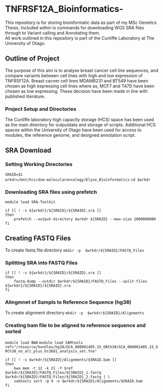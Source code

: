 # TNFRSF12A_Bioinformatics-
This repository is for storing bioinformatic data as part of my MSc Genetics Thesis. Included within is commands for downloading WGS SRA files through to Variant calling and Annotating them.  
All work outlined in this repository is part of the Cunliffe Laboratory at The University of Otago. 

## Outline of Project
The purpose of this aim is to analyse breast cancer cell line sequences, and compare variants between cell lines with high and low expression of TNFRSF12A. Breast cacner cell lines MDAMB231 and BT549 have been chosen as high expressing cell lines where as, MCF7 and T47D have been chosen as low expressing. These decision have been made in line with published literature. 

### Project Setup and Directories
The Cunliffe laboratory high capacity storage (HCS) space has been used as the main directory  for outputdata and storage of scripts. Additional HCS spaces within the University of Otago have been used for access to modules, the reference genome, and designed annotation script. 

## SRA Download

### Setting Working Directories 
`SRAID=$1`                                         
`wrkdr=/mnt/hcs/dsm-molecularoncology/Elyse_Bioinformatics`
`cd $wrkdr`

### Downloading SRA files using prefetch
`module load SRA-Toolkit`
```
if [[ ! -s ${wrkdr}/${SRAID}/${SRAID}.sra ]]
then
	prefetch --output-directory $wrkdr ${SRAID}	--max-size 1000000000
fi
```

## Creating FASTQ Files
To create fastq file directory 
`mkdir -p  $wrkdr/${SRAID}/FASTQ_Files`

### Splitting SRA into FASTQ Files 
```
if [[ ! -s ${wrkdr}/${SRAID}/${SRAID}.sra ]]
then 
	fastq-dump --outdir $wrkdr/${SRAID}/FASTQ_Files --split-files ${wrkdr}/${SRAID}/${SRAID}.sra
fi
```
### Alingmnet of Sampls to Reference Sequence (hg38)
To create alignment directory 
`mkdir -p  $wrkdr/${SRAID}/Alignments`

### Creating bam file to be aligned to reference sequence and sorted
`module load BWA`
`module load SAMtools`
`ref="/resource/bundles/hg38/GCA_000001405.15_GRCh38/GCA_000001405.15_GRCh38_no_alt_plus_hs38d1_analysis_set.fna"`
```
if [[ ! -s $wrkdr/${SRAID}/Alignments/$SRAID.bam ]]
then
	bwa mem -t 12 -k 21 -Y $ref $wrkdr/${SRAID}/FASTQ_Files/${SRAID}_1.fastq $wrkdr/${SRAID}/FASTQ_Files/${SRAID}_2.fastq | \
	samtools sort -@ 4 -o $wrkdr/${SRAID}/Alignments/$SRAID.bam 
fi
```

